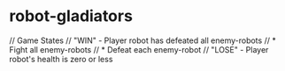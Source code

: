 # robot-gladiators

// Game States
// "WIN" - Player robot has defeated all enemy-robots
//    * Fight all enemy-robots
//    * Defeat each enemy-robot
// "LOSE" - Player robot's health is zero or less